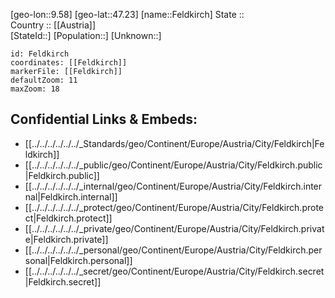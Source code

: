 ﻿---
location: [47.23,9.58] 
mapzoom: [7,12] 
mapmarker: city 
type: City
tags:
- geo/City


SpocWebEntityId: 30142
isDeleted: false
confidential: public

---
[geo-lon::9.58] 
[geo-lat::47.23] 
[name::Feldkirch] 
State ::  
Country :: [[Austria]]  
[StateId::] 
[Population::] 
[Unknown::] 


```leaflet
id: Feldkirch
coordinates: [[Feldkirch]] 
markerFile: [[Feldkirch]] 
defaultZoom: 11 
maxZoom: 18
```


## Confidential Links & Embeds: 
- [[../../../../../../_Standards/geo/Continent/Europe/Austria/City/Feldkirch|Feldkirch]] 
- [[../../../../../../_public/geo/Continent/Europe/Austria/City/Feldkirch.public|Feldkirch.public]] 
- [[../../../../../../_internal/geo/Continent/Europe/Austria/City/Feldkirch.internal|Feldkirch.internal]] 
- [[../../../../../../_protect/geo/Continent/Europe/Austria/City/Feldkirch.protect|Feldkirch.protect]] 
- [[../../../../../../_private/geo/Continent/Europe/Austria/City/Feldkirch.private|Feldkirch.private]] 
- [[../../../../../../_personal/geo/Continent/Europe/Austria/City/Feldkirch.personal|Feldkirch.personal]] 
- [[../../../../../../_secret/geo/Continent/Europe/Austria/City/Feldkirch.secret|Feldkirch.secret]] 
